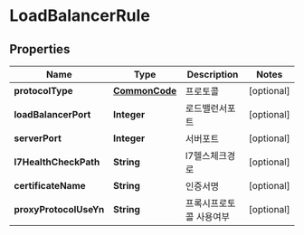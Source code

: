 
# LoadBalancerRule

## Properties
Name | Type | Description | Notes
------------ | ------------- | ------------- | -------------
**protocolType** | [**CommonCode**](CommonCode.md) | 프로토콜 |  [optional]
**loadBalancerPort** | **Integer** | 로드밸런서포트 |  [optional]
**serverPort** | **Integer** | 서버포트 |  [optional]
**l7HealthCheckPath** | **String** | l7헬스체크경로 |  [optional]
**certificateName** | **String** | 인증서명 |  [optional]
**proxyProtocolUseYn** | **String** | 프록시프로토콜 사용여부 |  [optional]



